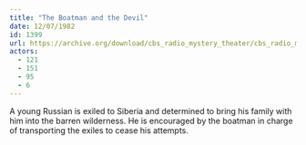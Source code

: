 ```yaml
---
title: "The Boatman and the Devil"
date: 12/07/1982
id: 1399
url: https://archive.org/download/cbs_radio_mystery_theater/cbs_radio_mystery_theater-1351-1399.zip/cbs_radio_mystery_theater-1351-1399%2Fcbsrmt_1399_the_boatman_and_the_devil.mp3
actors:
  - 121
  - 151
  - 95
  - 6
---
```

A young Russian is exiled to Siberia and determined to bring his family with him into the barren wilderness. He is encouraged by the boatman in charge of transporting the exiles to cease his attempts.